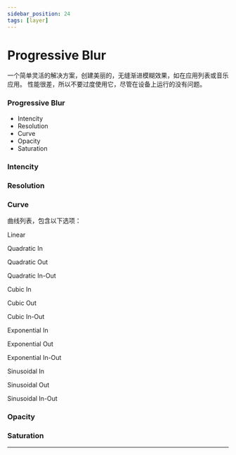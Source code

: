 ```yaml
---
sidebar_position: 24
tags: [layer]
---
```


# Progressive Blur

一个简单灵活的解决方案，创建美丽的，无缝渐进模糊效果，如在应用列表或音乐应用。
性能很差，所以不要过度使用它，尽管在设备上运行的没有问题。

<div class="patch-container">
 <div class="patch layer">
  <h3>Progressive Blur</h3>
   <ul class="inputs"> 
        <li>Intencity</li>  
        <li>Resolution</li>
        <li>Curve</li>
        <li>Opacity</li>
        <li>Saturation</li>
   </ul>
 </div>
</div>

### Intencity

### Resolution

### Curve

曲线列表，包含以下选项：

Linear

Quadratic In

Quadratic Out

Quadratic In-Out

Cubic In

Cubic Out

Cubic In-Out

Exponential In

Exponential Out

Exponential In-Out

Sinusoidal In

Sinusoidal Out

Sinusoidal In-Out

### Opacity

### Saturation


------
